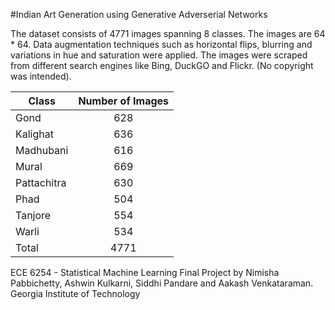 #Indian Art Generation using Generative Adverserial Networks

The dataset consists of 4771 images spanning 8 classes. The images are 64 * 64. Data augmentation techniques such as horizontal flips, blurring and variations in hue and saturation were applied. The images were scraped from different search engines like Bing, DuckGO and Flickr. (No copyright was intended).


| Class         | Number of Images      |
| ------------- |:---------------------:|
|   Gond        |           628         |
|   Kalighat    |           636         |
|   Madhubani   |           616         |
|   Mural       |           669         |
|   Pattachitra |           630         |
|   Phad        |           504         |
|   Tanjore     |           554         |
|   Warli       |           534         |
|   Total       |          4771         |


ECE 6254 - Statistical Machine Learning Final Project by Nimisha Pabbichetty, Ashwin Kulkarni, Siddhi Pandare and Aakash Venkataraman.
Georgia Institute of Technology


